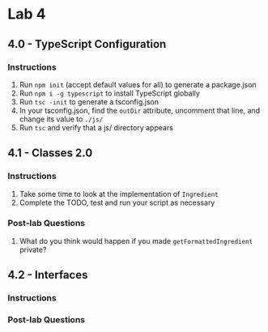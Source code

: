 # Lab 4

## 4.0 - TypeScript Configuration

### Instructions

1. Run `npm init` (accept default values for all) to generate a package.json
2. Run `npm i -g typescript` to install TypeScript globally
3. Run `tsc -init` to generate a tsconfig.json
4. In your tsconfig.json, find the `outDir` attribute, uncomment that line, and change its value to `./js/`
5. Run `tsc` and verify that a js/ directory appears

## 4.1 - Classes 2.0

### Instructions

1. Take some time to look at the implementation of `Ingredient`
2. Complete the TODO, test and run your script as necessary

### Post-lab Questions

1. What do you think would happen if you made `getFormattedIngredient` private?

## 4.2 - Interfaces

### Instructions

### Post-lab Questions
